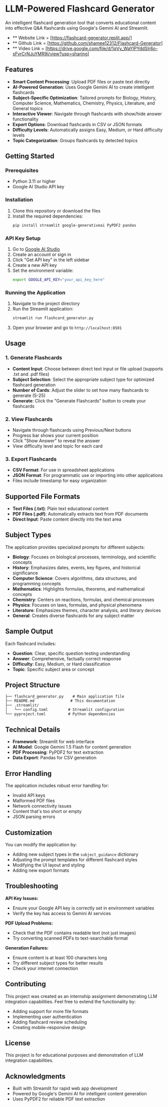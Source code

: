 # LLM-Powered Flashcard Generator

An intelligent flashcard generation tool that converts educational content into effective Q&A flashcards using Google's Gemini AI and Streamlit.

 - ** Website Link = [https://flashcard-generator.replit.app/] 
 - ** Github Link = [https://github.com/shamee12312/Flashcard-Generator] 
 - ** Video Link  = [https://drive.google.com/file/d/1qVy_WaYIPYddSIr6o-sFvrCrNJuYMR9i/view?usp=sharing]

## Features

- **Smart Content Processing**: Upload PDF files or paste text directly
- **AI-Powered Generation**: Uses Google Gemini AI to create intelligent flashcards
- **Subject-Specific Optimization**: Tailored prompts for Biology, History, Computer Science, Mathematics, Chemistry, Physics, Literature, and General topics
- **Interactive Viewer**: Navigate through flashcards with show/hide answer functionality
- **Export Options**: Download flashcards in CSV or JSON formats
- **Difficulty Levels**: Automatically assigns Easy, Medium, or Hard difficulty levels
- **Topic Categorization**: Groups flashcards by detected topics

## Getting Started

### Prerequisites

- Python 3.11 or higher
- Google AI Studio API key

### Installation

1. Clone this repository or download the files
2. Install the required dependencies:
   ```bash
   pip install streamlit google-generativeai PyPDF2 pandas
   ```

### API Key Setup

1. Go to [Google AI Studio](https://aistudio.google.com/)
2. Create an account or sign in
3. Click "Get API key" in the left sidebar
4. Create a new API key
5. Set the environment variable:
   ```bash
   export GOOGLE_API_KEY="your_api_key_here"
   ```

### Running the Application

1. Navigate to the project directory
2. Run the Streamlit application:
   ```bash
   streamlit run flashcard_generator.py
   ```
3. Open your browser and go to `http://localhost:8501`

## Usage

### 1. Generate Flashcards

- **Content Input**: Choose between direct text input or file upload (supports .txt and .pdf files)
- **Subject Selection**: Select the appropriate subject type for optimized flashcard generation
- **Number of Cards**: Adjust the slider to set how many flashcards to generate (5-25)
- **Generate**: Click the "Generate Flashcards" button to create your flashcards

### 2. View Flashcards

- Navigate through flashcards using Previous/Next buttons
- Progress bar shows your current position
- Click "Show Answer" to reveal the answer
- View difficulty level and topic for each card

### 3. Export Flashcards

- **CSV Format**: For use in spreadsheet applications
- **JSON Format**: For programmatic use or importing into other applications
- Files include timestamp for easy organization

## Supported File Formats

- **Text Files (.txt)**: Plain text educational content
- **PDF Files (.pdf)**: Automatically extracts text from PDF documents
- **Direct Input**: Paste content directly into the text area

## Subject Types

The application provides specialized prompts for different subjects:

- **Biology**: Focuses on biological processes, terminology, and scientific concepts
- **History**: Emphasizes dates, events, key figures, and historical significance
- **Computer Science**: Covers algorithms, data structures, and programming concepts
- **Mathematics**: Highlights formulas, theorems, and mathematical concepts
- **Chemistry**: Centers on reactions, formulas, and chemical processes
- **Physics**: Focuses on laws, formulas, and physical phenomena
- **Literature**: Emphasizes themes, character analysis, and literary devices
- **General**: Creates diverse flashcards for any subject matter

## Sample Output

Each flashcard includes:
- **Question**: Clear, specific question testing understanding
- **Answer**: Comprehensive, factually correct response
- **Difficulty**: Easy, Medium, or Hard classification
- **Topic**: Specific subject area or concept

## Project Structure

```
├── flashcard_generator.py    # Main application file
├── README.md                # This documentation
├── .streamlit/
│   └── config.toml         # Streamlit configuration
└── pyproject.toml          # Python dependencies
```

## Technical Details

- **Framework**: Streamlit for web interface
- **AI Model**: Google Gemini 1.5 Flash for content generation
- **PDF Processing**: PyPDF2 for text extraction
- **Data Export**: Pandas for CSV generation

## Error Handling

The application includes robust error handling for:
- Invalid API keys
- Malformed PDF files
- Network connectivity issues
- Content that's too short or empty
- JSON parsing errors

## Customization

You can modify the application by:
- Adding new subject types in the `subject_guidance` dictionary
- Adjusting the prompt templates for different flashcard styles
- Modifying the UI layout and styling
- Adding new export formats

## Troubleshooting

**API Key Issues:**
- Ensure your Google API key is correctly set in environment variables
- Verify the key has access to Gemini AI services

**PDF Upload Problems:**
- Check that the PDF contains readable text (not just images)
- Try converting scanned PDFs to text-searchable format

**Generation Failures:**
- Ensure content is at least 100 characters long
- Try different subject types for better results
- Check your internet connection

## Contributing

This project was created as an internship assignment demonstrating LLM integration capabilities. Feel free to extend the functionality by:
- Adding support for more file formats
- Implementing user authentication
- Adding flashcard review scheduling
- Creating mobile-responsive design

## License

This project is for educational purposes and demonstration of LLM integration capabilities.

## Acknowledgments

- Built with Streamlit for rapid web app development
- Powered by Google's Gemini AI for intelligent content generation
- Uses PyPDF2 for reliable PDF text extraction
